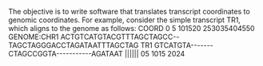 <p>The objective is to write software that translates transcript coordinates to genomic coordinates. For example, consider the simple transcript TR1, which aligns to the genome as follows:
COORD 0 5 101520 253035404550 GENOME:CHR1 ACTGTCATGTACGTTTAGCTAGCC--TAGCTAGGGACCTAGATAATTTAGCTAG TR1 GTCATGTA-------CTAGCCGGTA-----------AGATAAT
|||||| 05 1015 2024
</p>